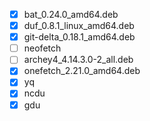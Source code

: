 - [x] bat_0.24.0_amd64.deb
- [x] duf_0.8.1_linux_amd64.deb
- [x] git-delta_0.18.1_amd64.deb
- [ ] neofetch
- [ ] archey4_4.14.3.0-2_all.deb
- [x] onefetch_2.21.0_amd64.deb
- [x] yq
- [x] ncdu
- [x] gdu
